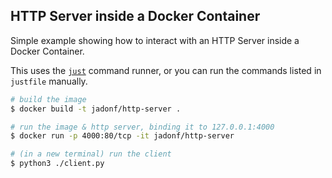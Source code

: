 ## HTTP Server inside a Docker Container

Simple example showing how to interact with an HTTP Server inside a Docker Container.

This uses the [`just`](https://github.com/casey/just#just) command runner, or you can run the commands listed in `justfile` manually.

```bash
# build the image
$ docker build -t jadonf/http-server .

# run the image & http server, binding it to 127.0.0.1:4000
$ docker run -p 4000:80/tcp -it jadonf/http-server

# (in a new terminal) run the client
$ python3 ./client.py
```

